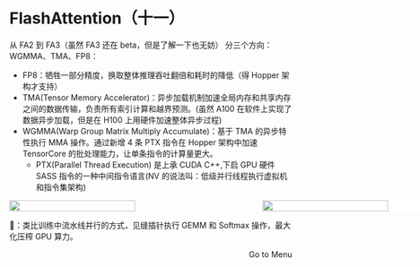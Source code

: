# FlashAttention（十一）
从 FA2 到 FA3（虽然 FA3 还在 beta，但是了解一下也无妨） 分三个方向：WGMMA、TMA、FP8：
* FP8：牺牲一部分精度，换取整体推理吞吐翻倍和耗时的降低（得 Hopper 架构才支持）
* TMA(Tensor Memory Accelerator)：异步加载机制加速全局内存和共享内存之间的数据传输，负责所有索引计算和越界预测。(虽然 A100 在软件上实现了数据异步加载，但是在 H100 上用硬件加速整体异步过程)
* WGMMA(Warp Group Matrix Multiply Accumulate)：基于 TMA 的异步特性执行 MMA 操作。通过新增 4 条 PTX 指令在 Hopper 架构中加速 TensorCore 的批处理能力，让单条指令的计算量更大。
  * PTX(Parallel Thread Execution) 是上承 CUDA C++,下启 GPU 硬件 SASS 指令的一种中间指令语言(NV 的说法叫：低级并行线程执行虚拟机和指令集架构)

<div style="display: flex; justify-content: space-between; align-items: center; width: 900px; margin: 0 auto;">
    <img src="/img-16.png" style="width: 49.9%;"/>
    <img src="/img-17.png" style="width: 49.9%; background: white"/>
</div>

🔑：类比训练中流水线并行的方式，见缝插针执行 GEMM 和 Softmax 操作，最大化压榨 GPU 算力。

<div style="text-align: right"><Link to="12">Go to Menu</Link></div>

<!--
有一部分提升主要是 H100 带来的，具体提升可以参考 H100 的白皮书
-->